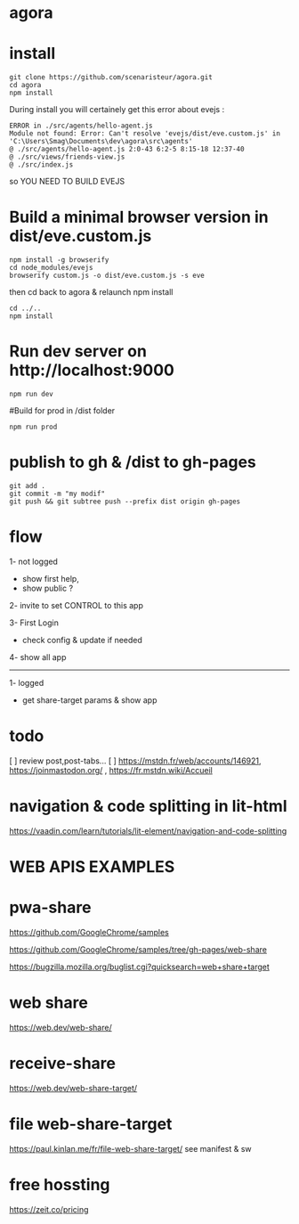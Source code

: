 # agora

# install
```
git clone https://github.com/scenaristeur/agora.git
cd agora
npm install

```


During install you will certainely get this error about evejs :
```
ERROR in ./src/agents/hello-agent.js
Module not found: Error: Can't resolve 'evejs/dist/eve.custom.js' in 'C:\Users\Smag\Documents\dev\agora\src\agents'
@ ./src/agents/hello-agent.js 2:0-43 6:2-5 8:15-18 12:37-40
@ ./src/views/friends-view.js
@ ./src/index.js
```
so YOU NEED TO BUILD EVEJS

# Build a minimal browser version in dist/eve.custom.js
```
npm install -g browserify
cd node_modules/evejs
browserify custom.js -o dist/eve.custom.js -s eve
```

then cd back to agora & relaunch npm install
```
cd ../..
npm install
```

# Run dev server on http://localhost:9000
```
npm run dev
```

#Build for prod in /dist folder
```
npm run prod
```

# publish to gh & /dist to gh-pages
```
git add .
git commit -m "my modif"
git push && git subtree push --prefix dist origin gh-pages
```


# flow
1- not logged
* show first help,
* show public ?

2- invite to set CONTROL to this app

3- First Login
* check config & update if needed

4- show all app

--------------
1- logged
* get share-target params & show app


# todo
[ ]  review post,post-tabs...
[ ] https://mstdn.fr/web/accounts/146921, https://joinmastodon.org/ , https://fr.mstdn.wiki/Accueil





# navigation & code splitting in lit-html
https://vaadin.com/learn/tutorials/lit-element/navigation-and-code-splitting

# WEB APIS EXAMPLES
# pwa-share
https://github.com/GoogleChrome/samples

https://github.com/GoogleChrome/samples/tree/gh-pages/web-share

https://bugzilla.mozilla.org/buglist.cgi?quicksearch=web+share+target

# web share
https://web.dev/web-share/

# receive-share
https://web.dev/web-share-target/

# file web-share-target
https://paul.kinlan.me/fr/file-web-share-target/
see manifest & sw

# free hossting
https://zeit.co/pricing
